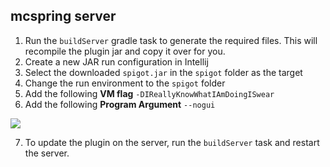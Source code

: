 mcspring server
---

1. Run the `buildServer` gradle task to generate the required files. 
This will recompile the plugin jar and copy it over for you.
2. Create a new JAR run configuration in Intellij
3. Select the downloaded `spigot.jar` in the `spigot` folder as the target
4. Change the run environment to the `spigot` folder
5. Add the following **VM flag** `-DIReallyKnowWhatIAmDoingISwear`
6. Add the following **Program Argument** `--nogui`

![](https://i.imgur.com/waoHVTz.png)

7. To update the plugin on the server, run the `buildServer` task and restart the server.
